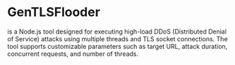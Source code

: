 # GenTLSFlooder
is a Node.js tool designed for executing high-load DDoS (Distributed Denial of Service) attacks using multiple threads and TLS socket connections. The tool supports customizable parameters such as target URL, attack duration, concurrent requests, and number of threads.
